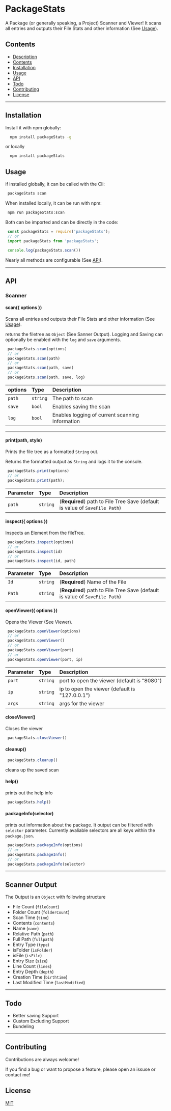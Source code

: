 
# PackageStats

A Package (or generally speaking, a Project) Scanner and Viewer! It scans all entries and outputs their File Stats and other information (See [Usage](#usage)).

## Contents

- [Description](#description)
- [Contents](#contents)
- [Installation](#installation)
- [Usage](#usage)
- [API](#api)
- [Todo](#todo)
- [Contributing](#contributing)
- [License](#license)

---

## Installation

Install it with npm globally:

```bash
  npm install packageStats -g
```

or locally
```bash
  npm install packageStats 
```
## Usage

if installed globally, it can be called with the Cli:
```bash
 packageStats scan
```

When installed locally, it can be run with npm:
```bash
 npm run packageStats:scan
```

Both can be imported and can be directly in the code:
```javascript
 const packageStats = require('packageStats');
 // or
 import packageStats from 'packageStats';
 
 console.log(packageStats.scan())
```
Nearly all methods are configurable (See [API](#api)).

---

## API

### Scanner

#### scan({ options })

Scans all entries and outputs their File Stats and other information (See [Usage](#usage)).

returns the filetree as `Object` (See Sanner Output). Logging and Saving can optionally be enabled with the `log` and `save` arguments.

```javascript
 packageStats.scan(options)
 // or
 packageStats.scan(path)
 // or
 packageStats.scan(path, save)
 // or
 packageStats.scan(path, save, log)
```

| options | Type      | Description                |
| :------ | :-------  | :------------------------- |
| `path`  | `string`  | The path to scan           |
| `save`  | `bool`    | Enables saving the scan    |
| `log`  | `bool`     | Enables logging of current scanning Information |


--- 

#### print(path, style)

Prints the file tree as a formatted `String` out.

Returns the formatted output as `String` and logs it to the console.

```javascript
 packageStats.print(options)
 // or
 packageStats.print(path);
```

| Parameter | Type     | Description                       |
| :-------- | :------- | :-------------------------------- |
| `path`    | `string` |  (**Required**) path to File Tree Save (default is value of `SaveFile Path`) |


#### inspect({ options })

Inspects an Element from the fileTree.

```javascript
 packageStats.inspect(options)
 // or
 packageStats.inspect(id)
 // or
 packageStats.inspect(id, path)
```

| Parameter | Type     | Description                       |
| :-------- | :------- | :-------------------------------- |
| `Id`      | `string` | (**Required**) Name of the File   |
| `Path`    | `string` | (**Required**) path to File Tree Save (default is value of `SaveFile Path`) |


#### openViewer({ options })

Opens the Viewer (See Viewer).

```javascript
 packageStats.openViewer(options)
 // or
 packageStats.openViewer()
 // or
 packageStats.openViewer(port)
 // or
 packageStats.openViewer(port, ip)
```
| Parameter | Type     | Description                       |
| :-------- | :------- | :-------------------------------- |
| `port`    | `string` | port to open the viewer (default is "8080")    |
| `ip`      | `string` | ip to open the viewer (default is "127.0.0.1") |
| `args`    | `string` | args for the viewer               |


#### closeViewer()

Closes the viewer

```javascript
 packageStats.closeViewer()
```

#### cleanup()

```javascript
 packageStats.cleanup()
```
cleans up the saved scan 

#### help()

prints out the help info

```javascript
 packageStats.help()
```

#### packageInfo(selector)

prints out information about the package. It output can be filtered with `selector` parameter. Currently avaliable selectors are all keys within the `package.json`.

```javascript
 packageStats.packageInfo(options)
 // or
 packageStats.packageInfo()
 // or
 packageStats.packageInfo(selector)
```

---

## Scanner Output

The Output is an `Object` with following structure
- File Count (`fileCount`)
- Folder Count (`folderCount`)
- Scan Time (`time`)
- Contents (`contents`)
 - Name (`name`)
 - Relative Path (`path`)
 - Full Path (`fullpath`)
 - Entry Type (`type`)
 - isFolder (`isFolder`)
 - isFile (`isFile`)
 - Entry Size (`size`)
 - Line Count (`lines`)
 - Entry Depth (`depth`)
 - Creation Time (`birthtime`)
 - Last Modified Time (`lastModified`)

---

## Todo

- Better saving Support
- Custom Excluding Support
- Bundeling

---

## Contributing

Contributions are always welcome!

If you find a bug or want to propose a feature, please open an issuse or contact me!

## License

[MIT](https://choosealicense.com/licenses/mit/)

